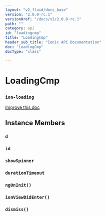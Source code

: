 ```yaml
---
layout: "v2_fluid/docs_base"
version: "2.0.0-rc.1"
versionHref: "/docs/v2/2.0.0-rc.1"
path: ""
category: api
id: "loadingcmp"
title: "LoadingCmp"
header_sub_title: "Ionic API Documentation"
doc: "LoadingCmp"
docType: "class"

---
```










<h1 class="api-title">
<a class="anchor" name="loading-cmp" href="#loading-cmp"></a>

LoadingCmp
<h3><code>ion-loading</code></h3>






</h1>

<a class="improve-v2-docs" href="http://github.com/driftyco/ionic/edit/master//src/components/loading/loading-component.ts#L6">
Improve this doc
</a>










<!-- @usage tag -->


<!-- @property tags -->



<!-- instance methods on the class -->

<h2><a class="anchor" name="instance-members" href="#instance-members"></a>Instance Members</h2>

<div id="d"></div>

<h3>
<a class="anchor" name="d" href="#d"></a>
<code>d</code>
  

</h3>












<div id="id"></div>

<h3>
<a class="anchor" name="id" href="#id"></a>
<code>id</code>
  

</h3>












<div id="showSpinner"></div>

<h3>
<a class="anchor" name="showSpinner" href="#showSpinner"></a>
<code>showSpinner</code>
  

</h3>












<div id="durationTimeout"></div>

<h3>
<a class="anchor" name="durationTimeout" href="#durationTimeout"></a>
<code>durationTimeout</code>
  

</h3>












<div id="ngOnInit"></div>

<h3>
<a class="anchor" name="ngOnInit" href="#ngOnInit"></a>
<code>ngOnInit()</code>
  

</h3>












<div id="ionViewDidEnter"></div>

<h3>
<a class="anchor" name="ionViewDidEnter" href="#ionViewDidEnter"></a>
<code>ionViewDidEnter()</code>
  

</h3>












<div id="dismiss"></div>

<h3>
<a class="anchor" name="dismiss" href="#dismiss"></a>
<code>dismiss()</code>
  

</h3>















<!-- related link --><!-- end content block -->


<!-- end body block -->

